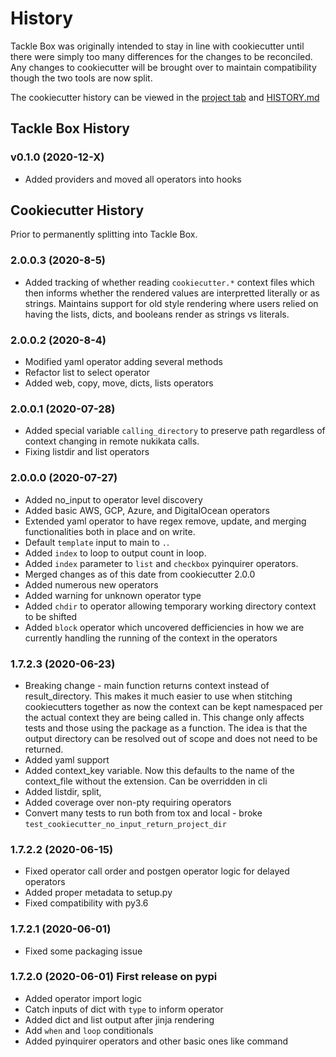 # History

Tackle Box was originally intended to stay in line with cookiecutter until there were simply too many differences for the changes to be reconciled. Any changes to cookiecutter will be brought over to maintain compatibility though the two tools are now split. 

The cookiecutter history can be viewed in the [project tab](https://github.com/cookiecutter/cookiecutter/projects) and [HISTORY.md](https://github.com/cookiecutter/cookiecutter/blob/master/HISTORY.md)

## Tackle Box History 

### v0.1.0 (2020-12-X)
- Added providers and moved all operators into hooks 


## Cookiecutter History 

Prior to permanently splitting into Tackle Box. 

### 2.0.0.3 (2020-8-5)
- Added tracking of whether reading `cookiecutter.*` context files which then informs whether the rendered values are interpretted literally or as strings.  Maintains support for old style rendering where users relied on having the lists, dicts, and booleans render as strings vs literals.

### 2.0.0.2 (2020-8-4)
- Modified yaml operator adding several methods
- Refactor list to select operator
- Added web, copy, move, dicts, lists operators

### 2.0.0.1 (2020-07-28)
- Added special variable `calling_directory` to preserve path regardless of context changing in remote nukikata calls.
- Fixing listdir and list operators

### 2.0.0.0 (2020-07-27)
- Added no_input to operator level discovery
- Added basic AWS, GCP, Azure, and DigitalOcean operators
- Extended yaml operator to have regex remove, update, and merging functionalities both in place and on write.
- Default `template` input to main to `.`.
- Added `index` to loop to output count in loop.
- Added `index` parameter to `list` and `checkbox` pyinquirer operators.
- Merged changes as of this date from cookiecutter 2.0.0
- Added numerous new operators
- Added warning for unknown operator type
- Added `chdir` to operator allowing temporary working directory context to be shifted
- Added `block` operator which uncovered defficiencies in how we are currently handling the running of the context in the operators

### 1.7.2.3 (2020-06-23)

- Breaking change - main function returns context instead of result_directory.  This makes it much easier to use when stitching cookiecutters together as now the context can be kept namespaced per the actual context they are being called in.  This change only affects tests and those using the package as a function. The idea is that the output directory can be resolved out of scope and does not need to be returned.
- Added yaml support
- Added context_key variable. Now this defaults to the name of the context_file without the extension.  Can be overridden in cli
- Added listdir, split,
- Added coverage over non-pty requiring operators
- Convert many tests to run both from tox and local - broke `test_cookiecutter_no_input_return_project_dir`

### 1.7.2.2 (2020-06-15)

- Fixed operator call order and postgen operator logic for delayed operators
- Added proper metadata to setup.py
- Fixed compatibility with py3.6

### 1.7.2.1 (2020-06-01)

- Fixed some packaging issue

### 1.7.2.0 (2020-06-01) First release on pypi

- Added operator import logic
- Catch inputs of dict with `type` to inform operator
- Added dict and list output after jinja rendering
- Add `when` and `loop` conditionals
- Added pyinquirer operators and other basic ones like command





